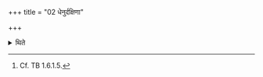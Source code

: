 +++
title = "02 धेनुर्दक्षिणा"

+++

<details><summary>थिते</summary>

2. A milk cow (is ) the sacrificial gift.[^1]  

[^1]: Cf. TB 1.6.1.5.  
</details>
